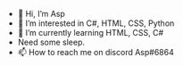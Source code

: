 - 👋 Hi, I’m Asp
- 👀 I’m interested in C#, HTML, CSS, Python
- 🌱 I’m currently learning HTML, CSS, C#
- Need some sleep.
- 📫 How to reach me on discord Asp#6864
<!---
Samthesad/Samthesad is a ✨ special ✨ repository because its `README.md` (this file) appears on your GitHub profile.
You can click the Preview link to take a look at your changes.
--->
